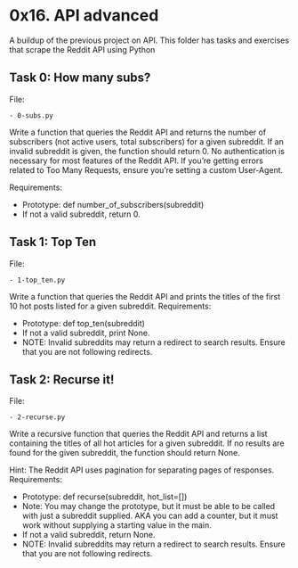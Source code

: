 # 0x16. API advanced

A buildup of the previous project on API. This folder has tasks and exercises that scrape the Reddit API using Python


## Task 0: How many subs?

File:

	- 0-subs.py
Write a function that queries the Reddit API and returns the number of subscribers (not active users, total subscribers) for a given subreddit. If an invalid subreddit is given, the function should return 0.
No authentication is necessary for most features of the Reddit API. If you’re getting errors related to Too Many Requests, ensure you’re setting a custom User-Agent.

Requirements:
- Prototype: def number_of_subscribers(subreddit)
- If not a valid subreddit, return 0.



## Task 1: Top Ten

File:

	- 1-top_ten.py
Write a function that queries the Reddit API and prints the titles of the first 10 hot posts listed for a given subreddit.
Requirements:
- Prototype: def top_ten(subreddit)
- If not a valid subreddit, print None.
- NOTE: Invalid subreddits may return a redirect to search results. Ensure that you are not following redirects.



## Task 2: Recurse it!

File:

	- 2-recurse.py
Write a recursive function that queries the Reddit API and returns a list containing the titles of all hot articles for a given subreddit. If no results are found for the given subreddit, the function should return None.

Hint: The Reddit API uses pagination for separating pages of responses.
Requirements:
- Prototype: def recurse(subreddit, hot_list=[])
- Note: You may change the prototype, but it must be able to be called with just a subreddit supplied. AKA you can add a counter, but it must work without supplying a starting value in the main.
- If not a valid subreddit, return None.
- NOTE: Invalid subreddits may return a redirect to search results. Ensure that you are not following redirects.
